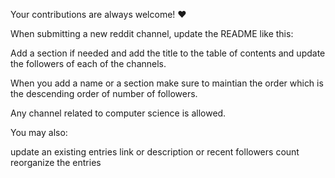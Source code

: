 Your contributions are always welcome! ❤️

When submitting a new reddit channel, update the README like this:

Add a section if needed and add the title to the table of contents and update the followers of each of the channels.

When you add a name or a section make sure to maintian the order which is the descending order of number of followers.

Any channel related to computer science is allowed.

You may also:

update an existing entries link or description or recent followers count
reorganize the entries 
